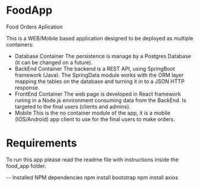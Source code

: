 # FoodApp
Food Orders Aplication

This is a WEB/Mobile based application designed to be deployed as multiple containers:
 - Database Container
    The persistence is manage by a Postgres Database (it can be changed on a future). 
 - BackEnd Container
    The backend is a REST API, using SpringBoot framework (Java). The SpringData module works with the ORM layer mapping the tables on the database and turning it in to a JSON HTTP response.
 - FrontEnd Container
    The web page is developed in React framework runing in a Node.js environment consuming data from the BackEnd. Is targeted to the final users (clients and admins).
 - Mobile 
    This is the no container module of the app, it is a mobile (IOS/Android) app client to use for the final users to make orders.
 
 # Requirements
 To run this app please read the readme file with instructions inside the food_app folder.



-- Installed NPM dependencies
npm install bootstrap
npm install axios